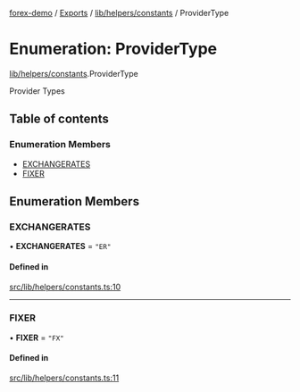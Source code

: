 [forex-demo](../README.md) / [Exports](../modules.md) / [lib/helpers/constants](../modules/lib_helpers_constants.md) / ProviderType

# Enumeration: ProviderType

[lib/helpers/constants](../modules/lib_helpers_constants.md).ProviderType

Provider Types

## Table of contents

### Enumeration Members

- [EXCHANGERATES](lib_helpers_constants.ProviderType.md#exchangerates)
- [FIXER](lib_helpers_constants.ProviderType.md#fixer)

## Enumeration Members

### EXCHANGERATES

• **EXCHANGERATES** = `"ER"`

#### Defined in

[src/lib/helpers/constants.ts:10](https://github.com/suphero/forex-demo/blob/ef493db/src/lib/helpers/constants.ts#L10)

---

### FIXER

• **FIXER** = `"FX"`

#### Defined in

[src/lib/helpers/constants.ts:11](https://github.com/suphero/forex-demo/blob/ef493db/src/lib/helpers/constants.ts#L11)
